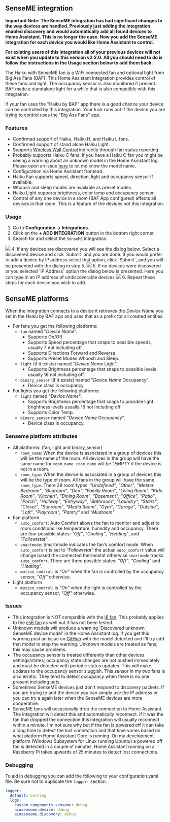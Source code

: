 ## SenseME integration

**Important Note: The SenseME integration has had significant changes to the way devices are handled. Previously just adding the integration enabled discovery and would automatically add all found devices to Home Assistant. This is no longer the case. Now you add the SenseME integration for each device you would like Home Assistant to control.**

**For existing users of this integration all of your previous devices will not exist when you update to this version v2.2.0. All you should need to do is follow the instructions in the Usage section below to add them back.**

The Haiku with SenseME fan is a WiFi connected fan and optional light from Big Ass Fans (BAF). This Home Assistant integration provides control of these fans and light. The occupancy sensor is also monitored if present. BAF made a standalone light for a while that is also compatible with this integration.

If your fan uses the "Haiku by BAF" app there is a good chance your device can be controlled by this integration. Your luck runs out if the device you are trying to control uses the "Big Ass Fans" app.

### Features

* Confirmed support of Haiku, Haiku H, and Haiku L fans.
* Confirmed support of stand alone Haiku Light.
* Supports [Wireless Wall Control](https://www.bigassfans.com/support/haiku-wireless-wall-control/) indirectly through fan status reporting.
* Probably supports Haiku C fans. If you have a Haiku C fan you might be seeing a warning about an unknown model in the Home Assistant log. Please open an issue [here](https://github.com/mikelawrence/senseme-hacs/issues) to let me know the model name.
* Configuration via Home Assistant frontend.
* Haiku Fan supports speed, direction, light and occupancy sensor if available.
* Whoosh and sleep modes are available as preset modes.
* Haiku Light supports brightness, color temp and occupancy sensor.
* Control of any one device in a room (BAF App configured) affects all devices in that room. This is a feature of the devices not this integration.

### Usage

1. Go to **Configuration -> Integrations**.
2. Click on the **+ ADD INTEGRATION** button in the bottom right corner.
3. Search for and select the `SenseME` integration.
<img src="https://raw.githubusercontent.com/mikelawrence/senseme-hacs/master/img/search.png"/>
4. If any devices are discovered you will see the dialog below. Select a discovered device and click `Submit` and you are done. If you would prefer to add a device by IP address select that option, click `Submit`, and you will be presented with the dialog in step 5.
<img src="https://raw.githubusercontent.com/mikelawrence/senseme-hacs/master/img/device.png"/>
5. If no devices were discovered or you selected `IP Address` option the dialog below is presented. Here you can type in an IP address of undiscoverable devices
<img src="https://raw.githubusercontent.com/mikelawrence/senseme-hacs/master/img/address.png"/>
6. Repeat these steps for each device you wish to add.

## SenseME platforms

When the integration connects to a device it retrieves the *Device Name* you set in the Haiku by BAF app and uses that as a prefix for all created entities.

* For fans you get the following platforms:
  * `fan` named "*Device Name*".
    * Supports On/Off.
    * Supports Speed percentage that snaps to possible speeds, usually 7 not including off.
    * Supports Directions Forward and Reverse.
    * Supports Preset Modes Whoosh and Sleep.
  * `light` (if it exists) named "*Device Name* Light".
    * Supports Brightness percentage that snaps to possible levels usually 16 not including off.
  * `binary_sensor` (if it exists) named "*Device Name* Occupancy".
    * Device class is occupancy.
* For lights you get the following platforms:
  * `light` named "*Device Name*".
    * Supports Brightness percentage that snaps to possible light brightness levels usually 16 not including off.
    * Supports Color Temp.
  * `binary_sensor` named "*Device Name* Occupancy".
    * Device class is occupancy.

### Senseme platform attributes

* All platforms: (fan, light and binary_sensor)
  * `room_name`: When the device is associated in a group of devices this will be the name of the room. All devices in the group will have the same name for `room_name`. `room_name` will be *"EMPTY* if the device is not in a room.
  * `room_type`: When the device is associated in a group of devices this will be the type of room. All fans in the group will have the same `room_type`. There 29 room types: *"Undefined"*, *"Other"*, *"Master Bedroom"*, *"Bedroom"*, *"Den"*, *"Family Room"*, *"Living Room"*, *"Kids Room"*, *"Kitchen"*, *"Dining Room"*, *"Basement"*, *"Office"*, *"Patio"*, *"Porch"*, *"Hallway"*, *"Entryway"*, *"Bathroom"*, *"Laundry"*, *"Stairs"*, *"Closet"*, *"Sunroom"*, *"Media Room"*, *"Gym"*, *"Garage"*, *"Outside"*, *"Loft"*, *"Playroom"*, *"Pantry"* and *"Mudroom"*
* Fan platform
  * `auto_comfort`: Auto Comfort allows the fan to monitor and adjust to room conditions like temperature, humidity and occupancy. There are four possible states: *"Off"*, *"Cooling"*, *"Heating"*, and *"Followtstat"*.
  * `smartmode`: Smartmode indicates the fan's comfort mode. When `auto_comfort` is set to *"Followtstat"* the actual `auto_comfort` value will change based the connected thermostat otherwise `smartmode` tracks `auto_comfort`. There are three possible states: *"Off"*, *"Cooling"* and *"Heating"*.
  * `motion_control`: is *"On"* when the fan is controlled by the occupancy sensor, *"Off"* otherwise.
* Light platform
  * `motion_control`: is *"On"* when the light is controlled by the occupancy sensor, *"Off"* otherwise.

### Issues

* This integration is NOT compatible with the [i6 fan](https://www.bigassfans.com/fans/i6/). This probably applies to the [es6 fan](https://www.bigassfans.com/fans/es6/) as well but it has not been tested.
* Unknown models will produce a warning 'Discovered unknown SenseME device model' in the Home Assistant log. If you get this warning post an issue on [GitHub](https://github.com/mikelawrence/senseme-hacs/issues) with the model detected and I'll try add that model to stop the warning. Unknown models are treated as fans; this may cause problems.
* The occupancy sensor is treated differently than other devices settings/states; occupancy state changes are not pushed immediately and must be detected with periodic status updates. This will make updates to the occupancy sensor sluggish. This sensor in my two fans is also erratic. They tend to detect occupancy when there is no one present including pets.
* Sometimes SenseME devices just don't respond to discovery packets. If you are trying to add the device you can simply use the IP address or you can try a again later when the SenseME devices are more cooperative.
* SenseME fans will occasionally drop the connection to Home Assistant. The integration will detect this and automatically reconnect. If it was the fan that dropped the connection this integration will usually reconnect within a minute. I'm not sure why but if the fan is powered off it can take a long time to detect the lost connection and that time varies based on what platform Home Assistant Core is running. On my development platform (Windows Subsystem for Linux running Ubuntu) a powered off fan is detected in a couple of minutes. Home Assistant running on a Raspberry Pi takes upwards of 25 minutes to detect lost connections.

### Debugging

To aid in debugging you can add the following to your configuration.yaml file. Be sure not to duplicate the ```logger:``` section.

```yaml
logger:
  default: warning
  logs:
    custom_components.senseme: debug
    aiosenseme.device: debug
    aiosenseme.discovery: debug
```
